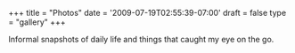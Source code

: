 +++
title = "Photos"
date = '2009-07-19T02:55:39-07:00'
draft = false
type = "gallery"
+++

Informal snapshots of daily life and things that caught my eye on the go.
